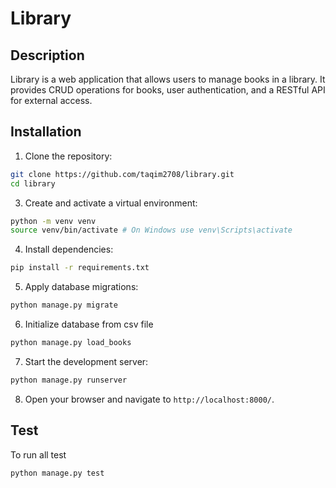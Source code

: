# Library

## Description

Library is a web application that allows users to manage books in a library. It provides CRUD operations for books, user authentication, and a RESTful API for external access.

## Installation

1. Clone the repository:
```bash
git clone https://github.com/taqim2708/library.git
cd library
```
3. Create and activate a virtual environment:
```bash
python -m venv venv
source venv/bin/activate # On Windows use venv\Scripts\activate
```
4. Install dependencies:
```bash
pip install -r requirements.txt
```

5. Apply database migrations:
```bash
python manage.py migrate
```
6. Initialize database from csv file
```bash
python manage.py load_books
```

7. Start the development server:
```bash
python manage.py runserver
```

8. Open your browser and navigate to `http://localhost:8000/`.

## Test
To run all test
```bash
python manage.py test
```
